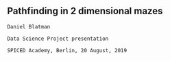 ## Pathfinding in 2 dimensional mazes

```
Daniel Blatman
```
```
Data Science Project presentation
```
```
SPICED Academy, Berlin, 20 August, 2019
```

